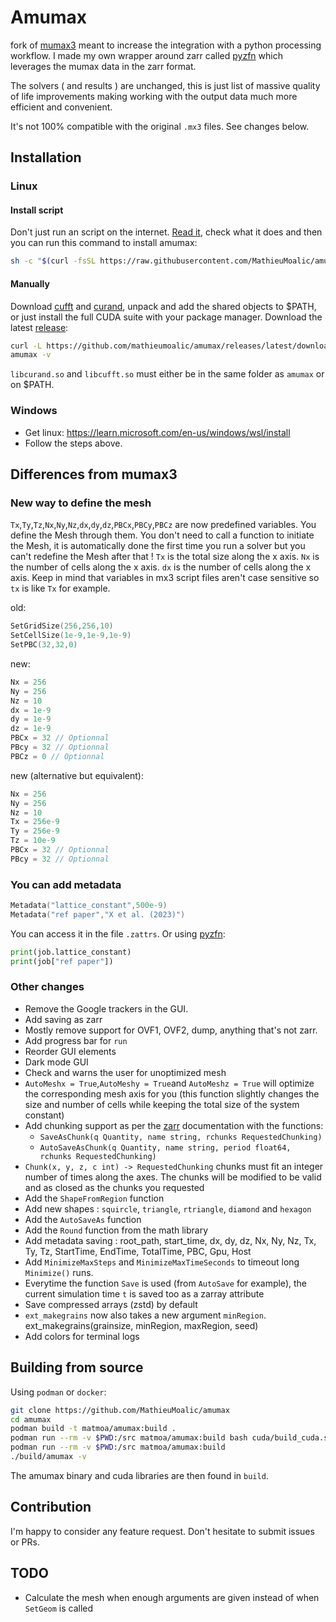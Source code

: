 # Amumax

fork of [mumax3](https://github.com/mumax/3) meant to increase the integration with a python processing workflow. I made my own wrapper around zarr called [pyzfn](https://github.com/MathieuMoalic/pyzfn) which leverages the mumax data in the zarr format.

The solvers ( and results ) are unchanged, this is just list of massive quality of life improvements making working with the output data much more efficient and convenient.

It's not 100% compatible with the original `.mx3` files. See changes below.

## Installation

### Linux

#### Install script

Don't just run an script on the internet. [Read it](https://raw.githubusercontent.com/MathieuMoalic/amumax/main/install.sh), check what it does and then you can run this command to install amumax:

```bash
sh -c "$(curl -fsSL https://raw.githubusercontent.com/MathieuMoalic/amumax/main/install.sh)"
```

#### Manually

Download [cufft](https://developer.download.nvidia.com/compute/cuda/redist/libcufft/linux-x86_64/) and [curand](https://developer.download.nvidia.com/compute/cuda/redist/libcurand/linux-x86_64/), unpack and add the shared objects to $PATH, or just install the full CUDA suite with your package manager.
Download the latest [release](https://github.com/MathieuMoalic/amumax/releases/):

```bash
curl -L https://github.com/mathieumoalic/amumax/releases/latest/download/amumax > amumax
amumax -v
```

`libcurand.so` and `libcufft.so` must either be in the same folder as `amumax` or on $PATH.

### Windows

- Get linux: https://learn.microsoft.com/en-us/windows/wsl/install
- Follow the steps above.

## Differences from mumax3

### New way to define the mesh

`Tx`,`Ty`,`Tz`,`Nx`,`Ny`,`Nz`,`dx`,`dy`,`dz`,`PBCx`,`PBCy`,`PBCz` are now predefined variables. You define the Mesh through them. You don't need to call a function to initiate the Mesh, it is automatically done the first time you run a solver but you can't redefine the Mesh after that !
`Tx` is the total size along the x axis. `Nx` is the number of cells along the x axis. `dx` is the number of cells along the x axis. Keep in mind that variables in mx3 script files aren't case sensitive so `tx` is like `Tx` for example.

old:

```go
SetGridSize(256,256,10)
SetCellSize(1e-9,1e-9,1e-9)
SetPBC(32,32,0)
```

new:

```go
Nx = 256
Ny = 256
Nz = 10
dx = 1e-9
dy = 1e-9
dz = 1e-9
PBCx = 32 // Optionnal
PBcy = 32 // Optionnal
PBCz = 0 // Optionnal
```

new (alternative but equivalent):

```go
Nx = 256
Ny = 256
Nz = 10
Tx = 256e-9
Ty = 256e-9
Tz = 10e-9
PBCx = 32 // Optionnal
PBcy = 32 // Optionnal
```

### You can add metadata

```go
Metadata("lattice_constant",500e-9)
Metadata("ref paper","X et al. (2023)")
```

You can access it in the file `.zattrs`. Or using [pyzfn](https://github.com/MathieuMoalic/pyzfn):

```python
print(job.lattice_constant)
print(job["ref paper"])
```

### Other changes

- Remove the Google trackers in the GUI.
- Add saving as zarr
- Mostly remove support for OVF1, OVF2, dump, anything that's not zarr.
- Add progress bar for `run`
- Reorder GUI elements
- Dark mode GUI
- Check and warns the user for unoptimized mesh
- `AutoMeshx = True`,`AutoMeshy = True`and `AutoMeshz = True` will optimize the corresponding mesh axis for you (this function slightly changes the size and number of cells while keeping the total size of the system constant)
- Add chunking support as per the [zarr](https://zarr.readthedocs.io/en/stable/) documentation with the functions:
  - `SaveAsChunk(q Quantity, name string, rchunks RequestedChunking)`
  - `AutoSaveAsChunk(q Quantity, name string, period float64, rchunks RequestedChunking)`
- `Chunk(x, y, z, c int) -> RequestedChunking` chunks must fit an integer number of times along the axes. The chunks will be modified to be valid and as closed as the chunks you requested
- Add the `ShapeFromRegion` function
- Add new shapes : `squircle`, `triangle`, `rtriangle`, `diamond` and `hexagon`
- Add the `AutoSaveAs` function
- Add the `Round` function from the math library
- Add metadata saving : root_path, start_time, dx, dy, dz, Nx, Ny, Nz, Tx, Ty, Tz, StartTime, EndTime, TotalTime, PBC, Gpu, Host
- Add `MinimizeMaxSteps` and `MinimizeMaxTimeSeconds` to timeout long `Minimize()` runs.
- Everytime the function `Save` is used (from `AutoSave` for example), the current simulation time `t` is saved too as a zarray attribute
- Save compressed arrays (zstd) by default
- `ext_makegrains` now also takes a new argument `minRegion`. ext_makegrains(grainsize, minRegion, maxRegion, seed)
- Add colors for terminal logs

## Building from source

Using `podman` or `docker`:

```bash
git clone https://github.com/MathieuMoalic/amumax
cd amumax
podman build -t matmoa/amumax:build .
podman run --rm -v $PWD:/src matmoa/amumax:build bash cuda/build_cuda.sh
podman run --rm -v $PWD:/src matmoa/amumax:build
./build/amumax -v
```

The amumax binary and cuda libraries are then found in `build`.

## Contribution

I'm happy to consider any feature request. Don't hesitate to submit issues or PRs.

## TODO
- Calculate the mesh when enough arguments are given instead of when `SetGeom` is called